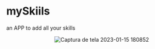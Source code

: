 # mySkiils
 an APP to add all your skills

<div align="center">

![Captura de tela 2023-01-15 180852](https://user-images.githubusercontent.com/64233836/212567519-7277e724-e0ad-499e-9e78-ec4c6f1fe6ab.png)

</div>
